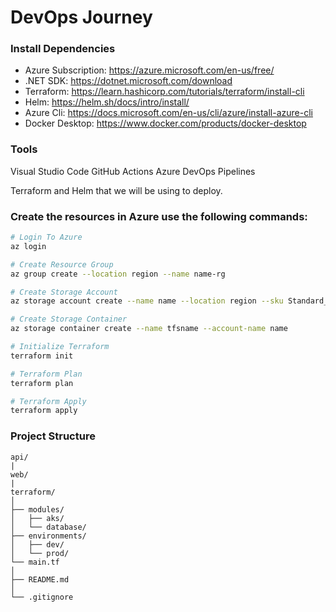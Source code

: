 # DevOps Journey

### Install Dependencies

- Azure Subscription: https://azure.microsoft.com/en-us/free/
- .NET SDK: https://dotnet.microsoft.com/download
- Terraform: https://learn.hashicorp.com/tutorials/terraform/install-cli
- Helm: https://helm.sh/docs/intro/install/
- Azure Cli: https://docs.microsoft.com/en-us/cli/azure/install-azure-cli
- Docker Desktop: https://www.docker.com/products/docker-desktop

### Tools
Visual Studio Code
GitHub Actions
Azure DevOps Pipelines

Terraform and Helm that we will be using to deploy.

### Create the resources in Azure use the following commands:

```sh
# Login To Azure
az login

# Create Resource Group
az group create --location region --name name-rg

# Create Storage Account
az storage account create --name name --location region --sku Standard_LRS

# Create Storage Container
az storage container create --name tfsname --account-name name

# Initialize Terraform
terraform init

# Terraform Plan
terraform plan

# Terraform Apply
terraform apply
```

### Project Structure
```
api/
|
web/
|
terraform/
│
├── modules/
│   ├── aks/
│   └── database/
├── environments/
│   ├── dev/
│   └── prod/
└── main.tf
│
├── README.md
│
└── .gitignore
```